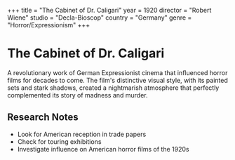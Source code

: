 +++
title = "The Cabinet of Dr. Caligari"
year = 1920
director = "Robert Wiene"
studio = "Decla-Bioscop"
country = "Germany"
genre = "Horror/Expressionism"
+++

# The Cabinet of Dr. Caligari

A revolutionary work of German Expressionist cinema that influenced horror films for decades to come. The film's distinctive visual style, with its painted sets and stark shadows, created a nightmarish atmosphere that perfectly complemented its story of madness and murder.

## Research Notes

- Look for American reception in trade papers
- Check for touring exhibitions
- Investigate influence on American horror films of the 1920s